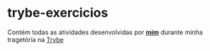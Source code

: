 # trybe-exercicios
Contém todas as atividades desenvolvidas por __[mim](https://www.linkedin.com/in/elielton-ramos/)__ durante minha tragetória na [Trybe](https://www.betrybe.com/)
